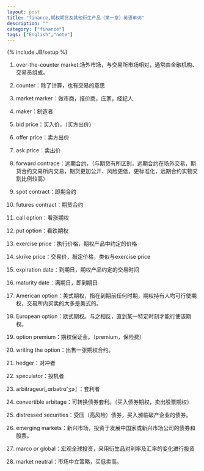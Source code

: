 ```yaml
---
layout: post
title: "finance,期权期货及其他衍生产品（第一章）英语单词"
description: ""
category: ["finance"]
tags: ["English","note"]
---
```

{% include JB/setup %}

1. over-the-counter market:场外市场，与交易所市场相对，通常由金融机构、交易员组成。
2. counter：除了计算，也有交易的意思
3. market marker：做市商，报价商，庄家，经纪人
4. maker：制造者
5. bid price：买入价，（买方出价）
6. offer price：卖方出价
7. ask price：卖出价
8. forward contrace：远期合约，（与期货有所区别，远期合约在场外交易，期货合约交易所内交易，期货更加公开、风险更低，更标准化，远期合约实物交割比例较高）
9. spot contract：即期合约
10. futures contract：期货合约
11. call option：看涨期权
12. put option：看跌期权
13. exercise price：执行价格，期权产品中约定的价格
14. skrike price：交易价，敲定价格，类似与exercise price
15. expiration date：到期日，期权产品约定的交易时间
16. maturity date：满期日，即到期日
17. American option：美式期权，指在到期前任何时期，期权持有人均可行使期权，交易所内买卖的大多是美式的。
18. European option：欧式期权。与之相反，直到某一特定时刻才能行使该期权。
19. option premium：期权保证金。（premium，保险费）
20. writing the option：出售一张期权合约。

21. hedger：对冲者
22. speculator：投机者
23. arbitrageur[,ɑrbətrɑ'ʒɝ] ：套利者
24. convertible arbitage：可转换债券套利。（买入债券期权，卖出股票期权）
25. distressed securities：受压（高风险）债券，买入濒临破产企业的债券。
26. emerging markets：新兴市场，投资于发展中国家或新兴市场公司的债券和股票。
27. marco or global：宏观全球投资，采用衍生品对利率及汇率的变化进行投资
28. market neutral：市场中立策略，买低卖高。
